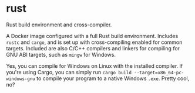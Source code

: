 # rust
Rust build environment and cross-compiler.

A Docker image configured with a full Rust build environment. Includes `rustc` and `cargo`, and is set up with cross-compiling enabled for common targets. Included are also C/C++ compilers and linkers for compiling for GNU ABI targets, such as `mingw` for Windows.

Yes, you can compile for Windows on Linux with the installed compiler. If you're using Cargo, you can simply run `cargo build --target=x86_64-pc-windows-gnu` to compile your program to a native Windows `.exe`. Pretty cool, no?
